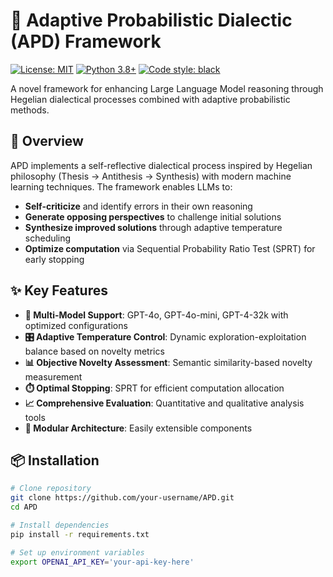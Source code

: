 # 🔁 Adaptive Probabilistic Dialectic (APD) Framework

[![License: MIT](https://img.shields.io/badge/License-MIT-yellow.svg)](https://opensource.org/licenses/MIT)
[![Python 3.8+](https://img.shields.io/badge/python-3.8+-blue.svg)](https://www.python.org/downloads/)
[![Code style: black](https://img.shields.io/badge/code%20style-black-000000.svg)](https://github.com/psf/black)

A novel framework for enhancing Large Language Model reasoning through Hegelian dialectical processes combined with adaptive probabilistic methods.

## 🎯 Overview

APD implements a self-reflective dialectical process inspired by Hegelian philosophy (Thesis → Antithesis → Synthesis) with modern machine learning techniques. The framework enables LLMs to:

- **Self-criticize** and identify errors in their own reasoning
- **Generate opposing perspectives** to challenge initial solutions
- **Synthesize improved solutions** through adaptive temperature scheduling
- **Optimize computation** via Sequential Probability Ratio Test (SPRT) for early stopping

## ✨ Key Features

- **🤖 Multi-Model Support**: GPT-4o, GPT-4o-mini, GPT-4-32k with optimized configurations
- **🎛️ Adaptive Temperature Control**: Dynamic exploration-exploitation balance based on novelty metrics
- **📊 Objective Novelty Assessment**: Semantic similarity-based novelty measurement
- **⏱️ Optimal Stopping**: SPRT for efficient computation allocation
- **📈 Comprehensive Evaluation**: Quantitative and qualitative analysis tools
- **🔧 Modular Architecture**: Easily extensible components

## 📦 Installation

```bash
# Clone repository
git clone https://github.com/your-username/APD.git
cd APD

# Install dependencies
pip install -r requirements.txt

# Set up environment variables
export OPENAI_API_KEY='your-api-key-here'